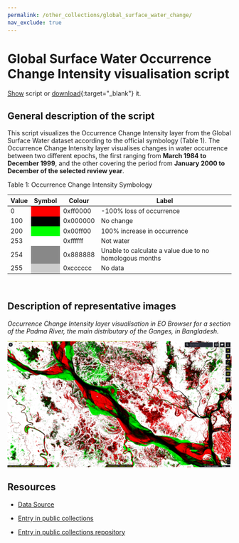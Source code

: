 ```yaml
---
permalink: /other_collections/global_surface_water_change/
nav_exclude: true
---
```


# Global Surface Water Occurrence Change Intensity visualisation script

<a href="#" id='togglescript'>Show</a> script or [download](script.js){:target="_blank"} it.
<div id='script_view' style="display:none">
{% highlight javascript %}
{% include_relative script.js %}
{% endhighlight %}
</div>

## General description of the script

This script visualizes the Occurrence Change Intensity layer from the Global Surface Water dataset according to the official symbology (Table 1). The Occurrence Change Intensity layer visualises changes in water occurrence between two different epochs, the first ranging from **March 1984 to December 1999**, and the other covering the period from **January 2000 to December of the selected review year**.

Table 1: Occurrence Change Intensity Symbology

<table>
  <thead>
    <tr>
      <th>Value</th>
      <th>Symbol</th>
      <th>Colour</th>
      <th>Label</th>
    </tr>
  </thead>
  <tbody>
    <tr>
      <td>0</td>
      <td style="background-color:#FF0000"></td>
      <td>0xff0000</td>
      <td>-100% loss of occurrence</td>
    </tr>
    <tr>
      <td>100</td>
      <td style="background-color:#000000"></td>
      <td>0x000000</td>
      <td>No change</td>
    </tr>
    <tr>
      <td>200</td>
      <td style="background-color:#00FF00"></td>
      <td>0x00ff00</td>
      <td>100% increase in occurrence</td>
    </tr>
    <tr>
      <td>253</td>
      <td style="background-color:#FFFFFF"></td>
      <td>0xffffff</td>
      <td>Not water</td>
    </tr>
    <tr>
      <td>254</td>
      <td style="background-color:#888888"></td>
      <td>0x888888</td>
      <td>Unable to calculate a value due to no homologous months</td>
    </tr>
    <tr>
      <td>255</td>
      <td style="background-color:#CCCCCC"></td>
      <td>0xcccccc</td>
      <td>No data</td>
    </tr>
  </tbody>
</table>
<br>

## Description of representative images

*Occurrence Change Intensity layer visualisation in EO Browser for a section of the Padma River, the main distributary of the Ganges, in Bangladesh.*

![Occurrence Change Intensity Ganges in Bangladesh](fig/image_change_ganges_river.png)

## Resources

- [Data Source](https://global-surface-water.appspot.com/download)

- [Entry in public collections](https://collections.sentinel-hub.com/global-surface-water/)

- [Entry in public collections repository](https://github.com/sentinel-hub/public-collections/tree/main/collections/global-surface-water)
